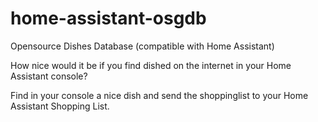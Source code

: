# home-assistant-osgdb
Opensource Dishes Database (compatible with Home Assistant)

How nice would it be if you find dished on the internet in your Home Assistant console? 

Find in your console a nice dish and send the shoppinglist to your Home Assistant Shopping List.


